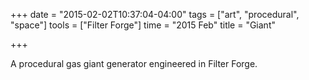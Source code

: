 +++
date = "2015-02-02T10:37:04-04:00"
tags = ["art", "procedural", "space"]
tools = ["Filter Forge"]
time = "2015 Feb"
title = "Giant"

+++

A procedural gas giant generator engineered in Filter Forge.
